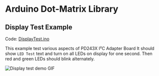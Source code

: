 # Arduino Dot-Matrix Library

## Display Test Example

Code: [DisplayTest.ino](/examples/DisplayTest/DisplayTest.ino)

This example test various aspects of PD243X I²C Adapter Board It should show `LED Test` text and turn on all LEDs on display for one second. Then red and green LEDs should blink alternately.

![Display test demo GIF](../img/display_test.gif)